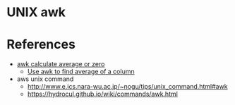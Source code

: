 UNIX awk
=========


# References

+ [awk calculate average or zero](http://stackoverflow.com/questions/8434000/awk-calculate-average-or-zero)
  + [Use awk to find average of a column](http://stackoverflow.com/questions/19149731/use-awk-to-find-average-of-a-column)
+ aws unix command
  + <http://www.e.ics.nara-wu.ac.jp/~nogu/tips/unix_command.html#awk>
  + <https://hydrocul.github.io/wiki/commands/awk.html>
